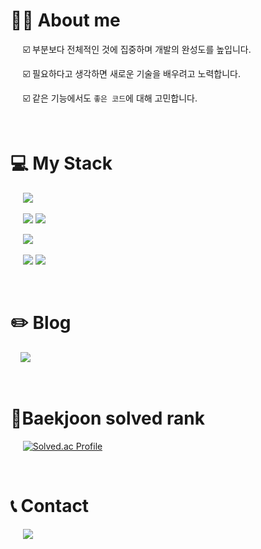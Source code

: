 
# 👩🏻 About me
  &nbsp;&nbsp;&nbsp;&nbsp; ☑️ 부분보다 전체적인 것에 집중하며 개발의 완성도를 높입니다.

  &nbsp;&nbsp;&nbsp;&nbsp; ☑️ 필요하다고 생각하면 새로운 기술을 배우려고 노력합니다.

  &nbsp;&nbsp;&nbsp;&nbsp; ☑️ 같은 기능에서도 `좋은 코드`에 대해 고민합니다.

<br>

# 💻 My Stack

&nbsp;&nbsp;&nbsp;&nbsp; <img src="https://img.shields.io/badge/java-007396?style=for-the-badge&logo=OpenJDK&logoColor=white">

&nbsp;&nbsp;&nbsp;&nbsp; <img src="https://img.shields.io/badge/Spring-6DB33F?style=for-the-badge&logo=Spring&logoColor=white">  <img src="https://img.shields.io/badge/JPA-34A853?style=for-the-badge&logo=Toggl&logoColor=white">

&nbsp;&nbsp;&nbsp;&nbsp; <img src="https://img.shields.io/badge/MySQL-4479A1?style=for-the-badge&logo=MySQL&logoColor=white">

&nbsp;&nbsp;&nbsp;&nbsp; <img src="https://img.shields.io/badge/Git-F05032?style=for-the-badge&logo=Git&logoColor=white"> <img src="https://img.shields.io/badge/IntelliJ IDEA-000000?style=for-the-badge&logo=IntelliJ IDEA&logoColor=white">

<br>


# ✏️ Blog
&nbsp;&nbsp;&nbsp;&nbsp;<a href="https://velog.io/@0sunset0" target="_blank"><img src="https://img.shields.io/badge/Velog-20C997?style=for-the-badge&logo=Velog&logoColor=white"/></a>

<br>

# 🥇Baekjoon solved rank
&nbsp;&nbsp;&nbsp;&nbsp; [![Solved.ac Profile](http://mazassumnida.wtf/api/generate_badge?boj=chi6465618)](https://solved.ac/chi6465618)


<br>

# 📞 Contact
&nbsp;&nbsp;&nbsp;&nbsp; <a href="mailto:chi6465618@naver.com"><img src="https://img.shields.io/badge/naver mail-03C75A?style=for-the-badge&logo=Naver&logoColor=white&link=mailto:chi6465618@naver.com"/></a>
